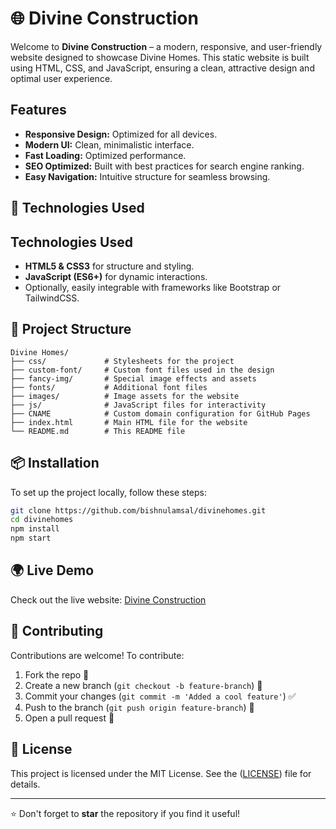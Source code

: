 # 🌐 Divine Construction

Welcome to **Divine Construction** – a modern, responsive, and user-friendly website designed to showcase Divine Homes. This static website is built using HTML, CSS, and JavaScript, ensuring a clean, attractive design and optimal user experience.

## Features
- **Responsive Design:** Optimized for all devices.
- **Modern UI:** Clean, minimalistic interface.
- **Fast Loading:** Optimized performance.
- **SEO Optimized:** Built with best practices for search engine ranking.
- **Easy Navigation:** Intuitive structure for seamless browsing.

## 🔧 Technologies Used
## Technologies Used
- **HTML5 & CSS3** for structure and styling.
- **JavaScript (ES6+)** for dynamic interactions.
- Optionally, easily integrable with frameworks like Bootstrap or TailwindCSS.

## 📂 Project Structure
```
Divine Homes/
├── css/             # Stylesheets for the project
├── custom-font/     # Custom font files used in the design
├── fancy-img/       # Special image effects and assets
├── fonts/           # Additional font files
├── images/          # Image assets for the website
├── js/              # JavaScript files for interactivity
├── CNAME            # Custom domain configuration for GitHub Pages
├── index.html       # Main HTML file for the website
└── README.md        # This README file
```

## 📦 Installation
To set up the project locally, follow these steps:

```sh
git clone https://github.com/bishnulamsal/divinehomes.git
cd divinehomes
npm install
npm start
```

## 🌍 Live Demo
Check out the live website: [Divine Construction](https://divineconstruction.com.np/)

## 🤝 Contributing
Contributions are welcome! To contribute:
1. Fork the repo 🍴
2. Create a new branch (`git checkout -b feature-branch`) 🌿
3. Commit your changes (`git commit -m 'Added a cool feature'`) ✅
4. Push to the branch (`git push origin feature-branch`) 🚀
5. Open a pull request 🔄

## 📜 License
This project is licensed under the MIT License. See the ([LICENSE](https://divineconstruction.com.np/)) file for details.

---

⭐ Don't forget to **star** the repository if you find it useful!
